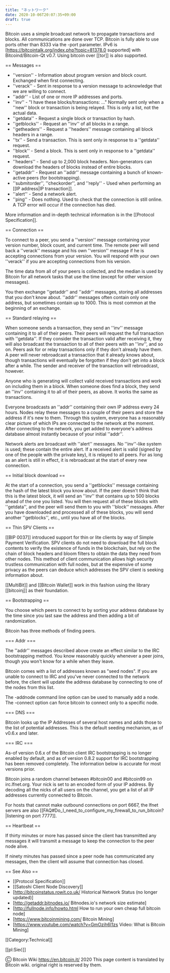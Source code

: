 ```yaml
---
title: "ネットワーク"
date: 2020-10-06T20:07:35+09:00
draft: true
---
```


Bitcoin uses a simple broadcast network to propagate transactions and blocks.
All communications are done over TCP. Bitcoin is fully able to use ports other
than 8333 via the -port parameter. IPv6 is
[https://bitcointalk.org/index.php?topic=81378.0 supported] with
Bitcoind/Bitcoin-Qt v0.7. Using bitcoin over [[tor]] is also supported.

== Messages ==

- ''version'' - Information about program version and block count. Exchanged
  when first connecting.
- ''verack'' - Sent in response to a version message to acknowledge that we are
  willing to connect.
- ''addr'' - List of one or more IP addresses and ports.
- ''inv'' - "I have these blocks/transactions: ..." Normally sent only when a
  ''new'' block or transaction is being relayed. This is only a list, not the
  actual data.
- ''getdata'' - Request a single block or transaction by hash.
- ''getblocks'' - Request an ''inv'' of all blocks in a range.
- ''getheaders'' - Request a ''headers'' message containing all block headers in
  a range.
- ''tx'' - Send a transaction. This is sent only in response to a ''getdata''
  request.
- ''block'' - Send a block. This is sent only in response to a ''getdata''
  request.
- ''headers'' - Send up to 2,000 block headers. Non-generators can download the
  headers of blocks instead of entire blocks.
- ''getaddr'' - Request an ''addr'' message containing a bunch of known-active
  peers (for bootstrapping).
- ''submitorder'', ''checkorder'', and ''reply'' - Used when performing an [[IP
  address|IP transaction]].
- ''alert'' - Send a network alert.
- ''ping'' - Does nothing. Used to check that the connection is still online. A
  TCP error will occur if the connection has died.

More information and in-depth technical information is in the [[Protocol
Specification]].

== Connection ==

To connect to a peer, you send a ''version'' message containing your version
number, block count, and current time. The remote peer will send back a
''verack'' message and his own ''version'' message if he is accepting
connections from your version. You will respond with your own ''verack'' if you
are accepting connections from his version.

The time data from all of your peers is collected, and the median is used by
Bitcoin for all network tasks that use the time (except for other version
messages).

You then exchange ''getaddr'' and ''addr'' messages, storing all addresses that
you don't know about. ''addr'' messages often contain only one address, but
sometimes contain up to 1000. This is most common at the beginning of an
exchange.

== Standard relaying ==

When someone sends a transaction, they send an ''inv'' message containing it to
all of their peers. Their peers will request the full transaction with
''getdata''. If they consider the transaction valid after receiving it, they
will also broadcast the transaction to all of their peers with an ''inv'', and
so on. Peers ask for or relay transactions only if they don't already have them.
A peer will never rebroadcast a transaction that it already knows about, though
transactions will eventually be forgotten if they don't get into a block after a
while. The sender and receiver of the transaction will rebroadcast, however.

Anyone who is generating will collect valid received transactions and work on
including them in a block. When someone does find a block, they send an ''inv''
containing it to all of their peers, as above. It works the same as
transactions.

Everyone broadcasts an ''addr'' containing their own IP address every 24 hours.
Nodes relay these messages to a couple of their peers and store the address if
it's new to them. Through this system, everyone has a reasonably clear picture
of which IPs are connected to the network at the moment. After connecting to the
network, you get added to everyone's address database almost instantly because
of your initial ''addr''.

Network alerts are broadcast with ''alert'' messages. No ''inv''-like system is
used; these contain the entire alert. If a received alert is valid (signed by
one of the people with the private key), it is relayed to all peers. For as long
as an alert is still in effect, it is rebroadcast at the start of every new
connection.

== Initial block download ==

At the start of a connection, you send a ''getblocks'' message containing the
hash of the latest block you know about. If the peer doesn't think that this is
the latest block, it will send an ''inv'' that contains up to 500 blocks ahead
of the one you listed. You will then request all of these blocks with
''getdata'', and the peer will send them to you with ''block'' messages. After
you have downloaded and processed all of these blocks, you will send another
''getblocks'', etc., until you have all of the blocks.

== Thin SPV Clients ==

[[BIP 0037]] introduced support for thin or lite clients by way of Simple
Payment Verification. SPV clients do not need to download the full block
contents to verify the existence of funds in the blockchain, but rely on the
chain of block headers and bloom filters to obtain the data they need from other
nodes. This method of client communication allows high security trustless
communication with full nodes, but at the expensive of some privacy as the peers
can deduce which addresses the SPV client is seeking information about.

[[MultiBit]] and [[Bitcoin Wallet]] work in this fashion using the library
[[bitcoinj]] as their foundation.

== Bootstrapping ==

You choose which peers to connect to by sorting your address database by the
time since you last saw the address and then adding a bit of randomization.

Bitcoin has three methods of finding peers.

=== Addr ===

The ''addr'' messages described above create an effect similar to the IRC
bootstrapping method. You know reasonably quickly whenever a peer joins, though
you won't know for a while when they leave.

Bitcoin comes with a list of addresses known as "seed nodes". If you are unable
to connect to IRC and you've never connected to the network before, the client
will update the address database by connecting to one of the nodes from this
list.

The -addnode command line option can be used to manually add a node. The
-connect option can force bitcoin to connect only to a specific node.

=== DNS ===

Bitcoin looks up the IP Addresses of several host names and adds those to the
list of potential addresses. This is the default seeding mechanism, as of v0.6.x
and later.

=== IRC ===

As-of version 0.6.x of the Bitcoin client IRC bootstrapping is no longer enabled
by default, and as of version 0.8.2 support for IRC bootstrapping has been
removed completely. The information below is accurate for most versions prior.

Bitcoin joins a random channel between #bitcoin00 and #bitcoin99 on
irc.lfnet.org. Your nick is set to an encoded form of your IP address. By
decoding all the nicks of all users on the channel, you get a list of all IP
addresses currently connected to Bitcoin.

For hosts that cannot make outbound connections on port 6667, the lfnet servers
are also [[FAQ#Do_I_need_to_configure_my_firewall_to_run_bitcoin?|listening on
port 7777]].

== Heartbeat ==

If thirty minutes or more has passed since the client has transmitted any
messages it will transmit a message to keep the connection to the peer node
alive.

If ninety minutes has passed since a peer node has communicated any messages,
then the client will assume that connection has closed.

== See Also ==

- [[Protocol Specification]]
- [[Satoshi Client Node Discovery]]
- [http://bitcoinstatus.rowit.co.uk/ Historical Network Status (no longer
  updated)]
- [http://getaddr.bitnodes.io/ Bitnodes.io's network size estimate]
- [http://fullnode.info/howto.html How to run your own cheap full bitcoin node]
- [https://www.bitcoinmining.com/ Bitcoin Mining]
- [https://www.youtube.com/watch?v=GmOzih6I1zs Video: What is Bitcoin Mining]

[[Category:Technical]]

[[pl:Sieć]]

Ⓒ Bitcoin Wiki https://en.bitcoin.it/ 2020 This page content is translated by
Bitcoin wiki. original right is reserved by them.
